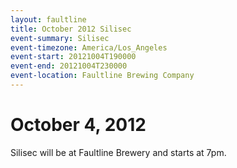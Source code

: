 ```yaml
---
layout: faultline
title: October 2012 Silisec
event-summary: Silisec
event-timezone: America/Los_Angeles
event-start: 20121004T190000
event-end: 20121004T230000
event-location: Faultline Brewing Company
---
```


# October 4, 2012

Silisec will be at Faultline Brewery and starts at 7pm.
